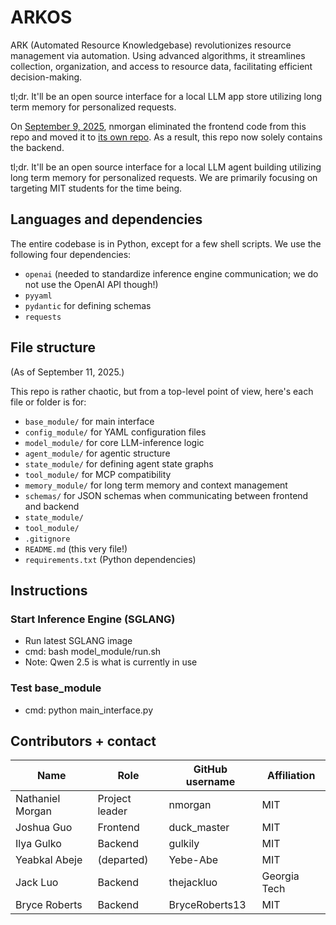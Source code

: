 # ARKOS

ARK (Automated Resource Knowledgebase) revolutionizes resource management via automation. Using advanced algorithms, it streamlines collection, organization, and access to resource data, facilitating efficient decision-making.


tl;dr. It'll be an open source interface for a local LLM app store utilizing long term memory for personalized requests.

On [September 9, 2025](https://github.com/SGIARK/ARKOS/commit/38cace85d598ca59f2cfe525f358c8a76bb22f98), nmorgan eliminated the frontend code from this repo and moved it to [its own repo](https://github.com/SGIARK/arkos-webui). As a result, this repo now solely contains the backend.

tl;dr. It'll be an open source interface for a local LLM agent building utilizing long term memory for personalized requests. We are primarily focusing on targeting MIT students for the time being.

## Languages and dependencies

The entire codebase is in Python, except for a few shell scripts. We use the following four dependencies:

* `openai` (needed to standardize inference engine communication; we do not use the OpenAI API though!)
* `pyyaml`
* `pydantic` for defining schemas
* `requests`

## File structure

(As of September 11, 2025.)

This repo is rather chaotic, but from a top-level point of view, here's each file or folder is for:


* `base_module/` for main interface
* `config_module/` for YAML configuration files
* `model_module/` for core LLM-inference logic
* `agent_module/` for agentic structure 
* `state_module/` for defining agent state graphs 
* `tool_module/` for MCP compatibility 
* `memory_module/` for long term memory and context management
* `schemas/` for JSON schemas when communicating between frontend and backend
* `state_module/`
* `tool_module/`
* `.gitignore`
* `README.md` (this very file!)
* `requirements.txt` (Python dependencies)

## Instructions

### Start Inference Engine (SGLANG)

* Run latest SGLANG image
* cmd: bash model_module/run.sh
* Note: Qwen 2.5 is what is currently in use

### Test base_module

* cmd: python main_interface.py

## Contributors + contact

| Name                  | Role           | GitHub username | Affiliation   |
| --------------------  | -------------- | --------------- | --------------|
| Nathaniel Morgan      | Project leader | nmorgan         | MIT           |
| Joshua Guo            | Frontend       | duck_master     | MIT           |
| Ilya Gulko            | Backend        | gulkily         | MIT           |
| Yeabkal Abeje         | (departed)     | Yebe-Abe        | MIT           |
| Jack Luo              | Backend        | thejackluo      | Georgia Tech  |
| Bryce Roberts         | Backend        | BryceRoberts13  | MIT           |

